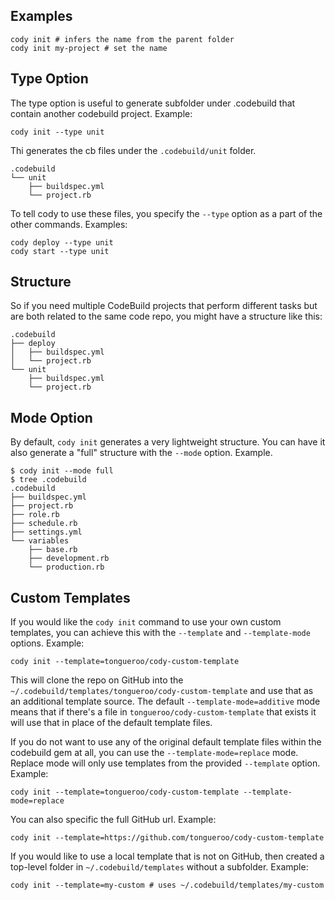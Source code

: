 ## Examples

    cody init # infers the name from the parent folder
    cody init my-project # set the name

## Type Option

The type option is useful to generate subfolder under .codebuild that contain another codebuild project.  Example:

    cody init --type unit

Thi generates the cb files under the `.codebuild/unit` folder.

    .codebuild
    └── unit
        ├── buildspec.yml
        └── project.rb

To tell cody to use these files, you specify the `--type` option as a part of the other commands. Examples:

    cody deploy --type unit
    cody start --type unit

## Structure

So if you need multiple CodeBuild projects that perform different tasks but are both related to the same code repo, you might have a structure like this:

    .codebuild
    ├── deploy
    │   ├── buildspec.yml
    │   └── project.rb
    └── unit
        ├── buildspec.yml
        └── project.rb

## Mode Option

By default, `cody init` generates a very lightweight structure.  You can have it also generate a "full" structure with the `--mode` option.  Example.

    $ cody init --mode full
    $ tree .codebuild
    .codebuild
    ├── buildspec.yml
    ├── project.rb
    ├── role.rb
    ├── schedule.rb
    ├── settings.yml
    └── variables
        ├── base.rb
        ├── development.rb
        └── production.rb

## Custom Templates

If you would like the `cody init` command to use your own custom templates, you can achieve this with the `--template` and `--template-mode` options.  Example:

    cody init --template=tongueroo/cody-custom-template

This will clone the repo on GitHub into the `~/.codebuild/templates/tongueroo/cody-custom-template` and use that as an additional template source.  The default `--template-mode=additive` mode means that if there's a file in `tongueroo/cody-custom-template` that exists it will use that in place of the default template files.

If you do not want to use any of the original default template files within the codebuild gem at all, you can use the `--template-mode=replace` mode. Replace mode will only use templates from the provided `--template` option.  Example:

    cody init --template=tongueroo/cody-custom-template --template-mode=replace

You can also specific the full GitHub url. Example:

    cody init --template=https://github.com/tongueroo/cody-custom-template

If you would like to use a local template that is not on GitHub, then created a top-level folder in `~/.codebuild/templates` without a subfolder. Example:

    cody init --template=my-custom # uses ~/.codebuild/templates/my-custom
